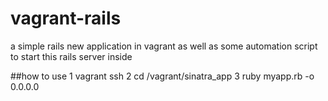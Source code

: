 # vagrant-rails
a simple rails new application in vagrant as well as some automation script to start this rails server inside

##how to use
1 vagrant ssh
2 cd /vagrant/sinatra_app
3 ruby myapp.rb -o 0.0.0.0
